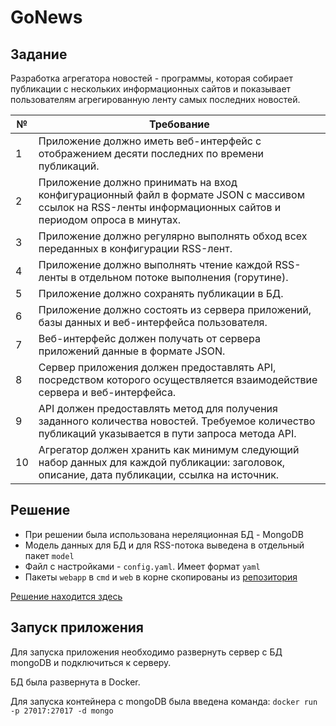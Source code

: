 # GoNews

## Задание

Разработка агрегатора новостей - программы, которая собирает публикации с нескольких информационных сайтов и
показывает пользователям агрегированную ленту самых последних новостей.

| №  | Требование                                                                                                                                                 |
|----|------------------------------------------------------------------------------------------------------------------------------------------------------------|
| 1  | Приложение должно иметь веб-интерфейс с отображением десяти последних по времени публикаций.                                                               |
| 2  | Приложение должно принимать на вход конфигурационный файл в формате JSON с массивом ссылок на RSS-ленты информационных сайтов и периодом опроса в минутах. |
| 3  | Приложение должно регулярно выполнять обход всех переданных в конфигурации RSS-лент.                                                                       |
| 4  | Приложение должно выполнять чтение каждой RSS-ленты в отдельном потоке выполнения (горутине).                                                              |
| 5  | Приложение должно сохранять публикации в БД.                                                                                                               |
| 6  | Приложение должно состоять из сервера приложений, базы данных и веб-интерфейса пользователя.                                                               |
| 7  | Веб-интерфейс должен получать от сервера приложений данные в формате JSON.                                                                                 |
| 8  | Сервер приложения должен предоставлять API, посредством которого осуществляется взаимодействие сервера и веб-интерфейса.                                   |
| 9  | API должен предоставлять метод для получения заданного количества новостей. Требуемое количество публикаций указывается в пути запроса метода API.         |   
| 10 | Агрегатор должен хранить как минимум следующий набор данных для каждой публикации:  заголовок, описание, дата публикации, ссылка на источник.              |

## Решение

- При решении была использована нереляционная БД - MongoDB
- Модель данных для БД и для RSS-потока выведена в отдельный пакет `model`
- Файл с настройками - `config.yaml`. Имеет формат `yaml`
- Пакеты `webapp` в `cmd` и `web` в корне скопированы из [репозитория](https://github.com/SkillfactoryCoding/GO-Advanced-GoNews/tree/master)

[Решение находится здесь](https://github.com/MoJIoToK/learning_go/tree/master/GoNews)

## Запуск приложения

Для запуска приложения необходимо развернуть сервер с БД mongoDB и подключиться к серверу.

БД была развернута в Docker.

Для запуска контейнера с mongoDB была введена команда:
`docker run -p 27017:27017 -d mongo`